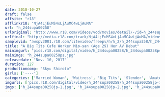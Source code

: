 ```yaml
---
date: 2018-10-27
draft: false
affsite: "r18"
afflinkr18: "NjA4LjEuMS4xLjAuMC4wLjAuMA"
url: "h_244supa00258"
urloriginal: "http://www.r18.com/videos/vod/movies/detail/-/id=h_244supa00258"
urlfinal: "http://media.r18.com/track/NjA4LjEuMS4xLjAuMC4wLjAuMA/videos/vod/movies/detail/-/id=h_244supa00258"
samplevid: "awspv3001.r18.com/litevideo/freepv/h/h_2/h_244supa258/h_244supa258_dmb_w.mp4"
title: "A Big Tits Cafe Worker Mio-san (Age 29) Her AV Debut"
mainimgurl: "pics.r18.com/digital/video/h_244supa00258/h_244supa00258ps.jpg"
mainimgs: "h_244supa00258ps.jpg"
releasedate: "Nov. 10, 2017"
duration: 127
productioncomp: "Skyu Shiroto"
girls: ['----']
categories: ['Married Woman', 'Waitress', 'Big Tits', 'Slender', 'Amateur', 'Creampie', 'Hi-Def']
imgurls: ['pics.r18.com/digital/video/h_244supa00258/h_244supa00258jp-1.jpg', 'pics.r18.com/digital/video/h_244supa00258/h_244supa00258jp-2.jpg', 'pics.r18.com/digital/video/h_244supa00258/h_244supa00258jp-3.jpg', 'pics.r18.com/digital/video/h_244supa00258/h_244supa00258jp-4.jpg', 'pics.r18.com/digital/video/h_244supa00258/h_244supa00258jp-5.jpg', 'pics.r18.com/digital/video/h_244supa00258/h_244supa00258jp-6.jpg', 'pics.r18.com/digital/video/h_244supa00258/h_244supa00258jp-7.jpg', 'pics.r18.com/digital/video/h_244supa00258/h_244supa00258jp-8.jpg', 'pics.r18.com/digital/video/h_244supa00258/h_244supa00258jp-9.jpg', 'pics.r18.com/digital/video/h_244supa00258/h_244supa00258jp-10.jpg', 'pics.r18.com/digital/video/h_244supa00258/h_244supa00258jp-11.jpg', 'pics.r18.com/digital/video/h_244supa00258/h_244supa00258jp-12.jpg', 'pics.r18.com/digital/video/h_244supa00258/h_244supa00258jp-13.jpg', 'pics.r18.com/digital/video/h_244supa00258/h_244supa00258jp-14.jpg', 'pics.r18.com/digital/video/h_244supa00258/h_244supa00258jp-15.jpg', 'pics.r18.com/digital/video/h_244supa00258/h_244supa00258jp-16.jpg', 'pics.r18.com/digital/video/h_244supa00258/h_244supa00258jp-17.jpg', 'pics.r18.com/digital/video/h_244supa00258/h_244supa00258jp-18.jpg', 'pics.r18.com/digital/video/h_244supa00258/h_244supa00258jp-19.jpg', 'pics.r18.com/digital/video/h_244supa00258/h_244supa00258jp-20.jpg']
imgs: ['h_244supa00258jp-1.jpg', 'h_244supa00258jp-2.jpg', 'h_244supa00258jp-3.jpg', 'h_244supa00258jp-4.jpg', 'h_244supa00258jp-5.jpg', 'h_244supa00258jp-6.jpg', 'h_244supa00258jp-7.jpg', 'h_244supa00258jp-8.jpg', 'h_244supa00258jp-9.jpg', 'h_244supa00258jp-10.jpg', 'h_244supa00258jp-11.jpg', 'h_244supa00258jp-12.jpg', 'h_244supa00258jp-13.jpg', 'h_244supa00258jp-14.jpg', 'h_244supa00258jp-15.jpg', 'h_244supa00258jp-16.jpg', 'h_244supa00258jp-17.jpg', 'h_244supa00258jp-18.jpg', 'h_244supa00258jp-19.jpg', 'h_244supa00258jp-20.jpg']
---
```

